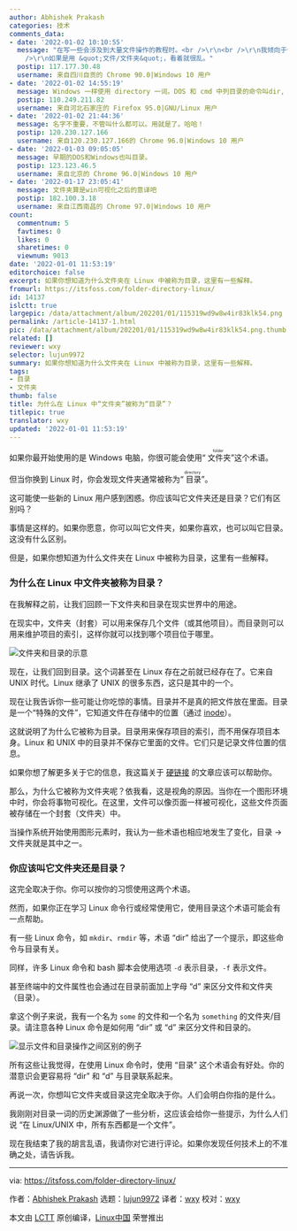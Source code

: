 ```yaml
---
author: Abhishek Prakash
categories: 技术
comments_data:
- date: '2022-01-02 10:10:55'
  message: "在写一些会涉及到大量文件操作的教程时。<br />\r\n<br />\r\n我倾向于使用 &quot;文件/目录&quot; 来描述，一目了然。<br
    />\r\n如果是用 &quot;文件/文件夹&quot;，看着就很乱。"
  postip: 117.177.30.48
  username: 来自四川自贡的 Chrome 90.0|Windows 10 用户
- date: '2022-01-02 14:55:19'
  message: Windows 一样使用 directory 一词。DOS 和 cmd 中列目录的命令叫dir, 很明显是取自这个词语的前 3 个字母。
  postip: 110.249.211.82
  username: 来自河北石家庄的 Firefox 95.0|GNU/Linux 用户
- date: '2022-01-02 21:44:36'
  message: 名字不重要，不管叫什么都可以。用就是了。哈哈！
  postip: 120.230.127.166
  username: 来自120.230.127.166的 Chrome 96.0|Windows 10 用户
- date: '2022-01-03 09:05:05'
  message: 早期的DOS和Windows也叫目录。
  postip: 123.123.46.5
  username: 来自北京的 Chrome 96.0|Windows 10 用户
- date: '2022-01-17 23:05:41'
  message: 文件夹算是win可视化之后的意译吧
  postip: 182.100.3.18
  username: 来自江西南昌的 Chrome 97.0|Windows 10 用户
count:
  commentnum: 5
  favtimes: 0
  likes: 0
  sharetimes: 0
  viewnum: 9013
date: '2022-01-01 11:53:19'
editorchoice: false
excerpt: 如果你想知道为什么文件夹在 Linux 中被称为目录，这里有一些解释。
fromurl: https://itsfoss.com/folder-directory-linux/
id: 14137
islctt: true
largepic: /data/attachment/album/202201/01/115319wd9w8w4ir83klk54.png
permalink: /article-14137-1.html
pic: /data/attachment/album/202201/01/115319wd9w8w4ir83klk54.png.thumb.jpg
related: []
reviewer: wxy
selector: lujun9972
summary: 如果你想知道为什么文件夹在 Linux 中被称为目录，这里有一些解释。
tags:
- 目录
- 文件夹
thumb: false
title: 为什么在 Linux 中“文件夹”被称为“目录”？
titlepic: true
translator: wxy
updated: '2022-01-01 11:53:19'
---
```


如果你最开始使用的是 Windows 电脑，你很可能会使用“<ruby> 文件夹 <rt>  folder </rt></ruby>”这个术语。


但当你换到 Linux 时，你会发现文件夹通常被称为“<ruby> 目录 <rt>  directory </rt></ruby>”。


这可能使一些新的 Linux 用户感到困惑。你应该叫它文件夹还是目录？它们有区别吗？


事情是这样的。如果你愿意，你可以叫它文件夹，如果你喜欢，也可以叫它目录。这没有什么区别。


但是，如果你想知道为什么文件夹在 Linux 中被称为目录，这里有一些解释。


### 为什么在 Linux 中文件夹被称为目录？


在我解释之前，让我们回顾一下文件夹和目录在现实世界中的用途。


在现实中，文件夹（封套）可以用来保存几个文件（或其他项目）。而目录则可以用来维护项目的索引，这样你就可以找到哪个项目位于哪里。


![文件夹和目录的示意](/data/attachment/album/202201/01/115319wd9w8w4ir83klk54.png)


现在，让我们回到目录。这个词甚至在 Linux 存在之前就已经存在了。它来自 UNIX 时代。Linux 继承了 UNIX 的很多东西，这只是其中的一个。


现在让我告诉你一些可能让你吃惊的事情。目录并不是真的把文件放在里面。目录是一个“特殊的文件”，它知道文件在存储中的位置（通过 [inode](https://linuxhandbook.com/inode-linux/)）。


这就说明了为什么它被称为目录。目录用来保存项目的索引，而不用保存项目本身。Linux 和 UNIX 中的目录并不保存它里面的文件。它们只是记录文件位置的信息。


如果你想了解更多关于它的信息，我这篇关于 [硬链接](https://linuxhandbook.com/hard-link/) 的文章应该可以帮助你。


那么，为什么它被称为文件夹呢？依我看，这是视角的原因。当你在一个图形环境中时，你会将事物可视化。在这里，文件可以像页面一样被可视化，这些文件页面被存储在一个封套（文件夹）中。


当操作系统开始使用图形元素时，我认为一些术语也相应地发生了变化，目录 -> 文件夹就是其中之一。


### 你应该叫它文件夹还是目录？


这完全取决于你。你可以按你的习惯使用这两个术语。


然而，如果你正在学习 Linux 命令行或经常使用它，使用目录这个术语可能会有一点帮助。


有一些 Linux 命令，如 `mkdir`、`rmdir` 等，术语 “dir” 给出了一个提示，即这些命令与目录有关。


同样，许多 Linux 命令和 bash 脚本会使用选项 `-d` 表示目录，`-f` 表示文件。


甚至终端中的文件属性也会通过在目录前面加上字母 “d” 来区分文件和文件夹（目录）。


拿这个例子来说，我有一个名为 `some` 的文件和一个名为 `something` 的文件夹/目录。请注意各种 Linux 命令是如何用 “dir” 或 “d” 来区分文件和目录的。


![显示文件和目录操作之间区别的例子](/data/attachment/album/202201/01/115319qbl7bb1mt130rmlr.png)


所有这些让我觉得，在使用 Linux 命令时，使用 “目录” 这个术语会有好处。你的潜意识会更容易将 “dir” 和 “d” 与目录联系起来。


再说一次，你想叫它文件夹或目录这完全取决于你。人们会明白你指的是什么。


我刚刚对目录一词的历史渊源做了一些分析，这应该会给你一些提示，为什么人们说 “在 Linux/UNIX 中，所有东西都是一个文件”。


现在我结束了我的胡言乱语，我请你对它进行评论。如果你发现任何技术上的不准确之处，请告诉我。




---


via: <https://itsfoss.com/folder-directory-linux/>


作者：[Abhishek Prakash](https://itsfoss.com/author/abhishek/) 选题：[lujun9972](https://github.com/lujun9972) 译者：[wxy](https://github.com/wxy) 校对：[wxy](https://github.com/wxy)


本文由 [LCTT](https://github.com/LCTT/TranslateProject) 原创编译，[Linux中国](https://linux.cn/) 荣誉推出